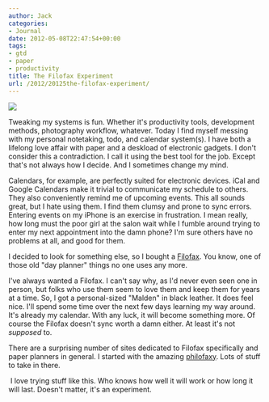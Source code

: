 ```yaml
---
author: Jack
categories:
- Journal
date: 2012-05-08T22:47:54+00:00
tags:
- gtd
- paper
- productivity
title: The Filofax Experiment
url: /2012/20125the-filofax-experiment/
---
```


![][1] 

Tweaking my systems is fun. Whether it's productivity tools, development methods, photography workflow, whatever. Today I find myself messing with my personal notetaking, todo, and calendar system(s). I have both a lifelong love affair with paper and a deskload of electronic gadgets. I don't consider this a contradiction. I call it using the best tool for the job. Except that's not always how I decide. And I sometimes change my mind.

Calendars, for example, are perfectly suited for electronic devices. iCal and Google Calendars make it trivial to communicate my schedule to others. They also conveniently remind me of upcoming events. This all sounds great, but I hate using them. I find them clumsy and prone to sync errors. Entering events on my iPhone is an exercise in frustration. I mean really, how long must the poor girl at the salon wait while I fumble around trying to enter my next appointment into the damn phone? I'm sure others have no problems at all, and good for them.&nbsp;

I decided to look for something else, so I bought a [Filofax][2]. You know, one of those old "day planner" things no one uses any more.

I've always wanted a Filofax. I can't say why, as I'd never even seen one in person, but folks who use them seem to love them and keep them for years at a time. So, I got a personal-sized "Malden" in black leather. It does feel nice. I'll spend some time over the next few days learning my way around. It's already my calendar. With any luck, it will become something more. Of course the Filofax doesn't sync worth a damn either. At least it's not _supposed_&nbsp;to.

There are a surprising number of sites dedicated to Filofax specifically and paper planners in general. I started with the amazing [philofaxy][3]. Lots of stuff to take in there.

&nbsp;I love trying stuff like this. Who knows how well it will work or how long it will last. Doesn't matter, it's an experiment.

 [1]: /img/2012/05/20120508_DSCF1428.jpg
 [2]: http://www.filofax.com/
 [3]: http://philofaxy.blogspot.com/